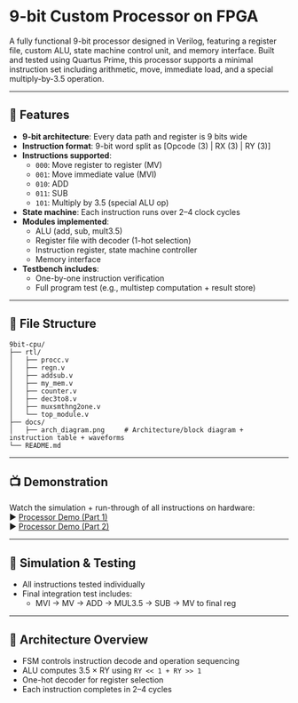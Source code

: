 
# 9-bit Custom Processor on FPGA

A fully functional 9-bit processor designed in Verilog, featuring a register file, custom ALU, state machine control unit, and memory interface. Built and tested using Quartus Prime, this processor supports a minimal instruction set including arithmetic, move, immediate load, and a special multiply-by-3.5 operation.

---

## 🚀 Features

- **9-bit architecture**: Every data path and register is 9 bits wide
- **Instruction format**: 9-bit word split as [Opcode (3) | RX (3) | RY (3)]
- **Instructions supported**:
  - `000`: Move register to register (MV)
  - `001`: Move immediate value (MVI)
  - `010`: ADD
  - `011`: SUB
  - `101`: Multiply by 3.5 (special ALU op)
- **State machine**: Each instruction runs over 2–4 clock cycles
- **Modules implemented**:
  - ALU (add, sub, mult3.5)
  - Register file with decoder (1-hot selection)
  - Instruction register, state machine controller
  - Memory interface
- **Testbench includes**:
  - One-by-one instruction verification
  - Full program test (e.g., multistep computation + result store)

---

## 📁 File Structure

```
9bit-cpu/
├── rtl/
│   ├── procc.v              
│   ├── regn.v               
│   ├── addsub.v              
│   ├── my_mem.v             
│   ├── counter.v            
│   ├── dec3to8.v            
│   ├── muxsmthng2one.v      
│   └── top_module.v         
├── docs/
│   ├── arch_diagram.png     # Architecture/block diagram + instruction table + waveforms 
└── README.md
```

---

## 📺 Demonstration

Watch the simulation + run-through of all instructions on hardware:  
▶️ [Processor Demo (Part 1)](https://drive.google.com/file/d/14kSA2327gG_4DtvX3HMasfiHiJe4agZJ/view?usp=drivesdk)  
▶️ [Processor Demo (Part 2)](https://drive.google.com/file/d/1jSxJ8sZcDnfIQWQrdA4je1Z-06DxiBFG/view?usp=drivesdk)

---

## 🧪 Simulation & Testing

- All instructions tested individually
- Final integration test includes:
  - MVI → MV → ADD → MUL3.5 → SUB → MV to final reg

---

## 📐 Architecture Overview

- FSM controls instruction decode and operation sequencing
- ALU computes 3.5 × RY using `RY << 1 + RY >> 1`
- One-hot decoder for register selection
- Each instruction completes in 2–4 cycles

